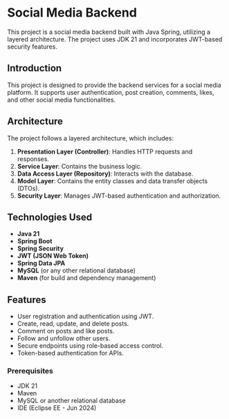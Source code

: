 # Social Media Backend

This project is a social media backend built with Java Spring, utilizing a layered architecture. The project uses JDK 21 and incorporates JWT-based security features.

## Introduction

This project is designed to provide the backend services for a social media platform. It supports user authentication, post creation, comments, likes, and other social media functionalities.

## Architecture

The project follows a layered architecture, which includes:

1. **Presentation Layer (Controller)**: Handles HTTP requests and responses.
2. **Service Layer**: Contains the business logic.
3. **Data Access Layer (Repository)**: Interacts with the database.
4. **Model Layer**: Contains the entity classes and data transfer objects (DTOs).
5. **Security Layer**: Manages JWT-based authentication and authorization.

## Technologies Used

- **Java 21**
- **Spring Boot**
- **Spring Security**
- **JWT (JSON Web Token)**
- **Spring Data JPA**
- **MySQL** (or any other relational database)
- **Maven** (for build and dependency management)

## Features

- User registration and authentication using JWT.
- Create, read, update, and delete posts.
- Comment on posts and like posts.
- Follow and unfollow other users.
- Secure endpoints using role-based access control.
- Token-based authentication for APIs.

### Prerequisites

- JDK 21
- Maven
- MySQL or another relational database
- IDE (Eclipse EE - Jun 2024)
